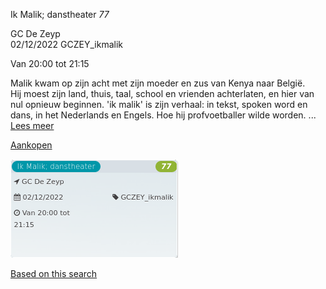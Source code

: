 Ik Malik; danstheater *77*

GC De Zeyp  
02/12/2022 GCZEY\_ikmalik  

Van 20:00 tot 21:15

  

  

Malik kwam op zijn acht met zijn moeder en zus van Kenya naar België.  
Hij moest zijn land, thuis, taal, school en vrienden achterlaten, en hier van nul opnieuw beginnen. 'ik malik' is zijn verhaal: in tekst, spoken word en dans, in het Nederlands en Engels. Hoe hij profvoetballer wilde worden. ...  
[Lees meer](https://tickets.vgc.be/activity/subscribe/GCZEY_ikmalik)

[Aankopen](https://tickets.vgc.be/ticketingActivity/subscribe/GCZEY_ikmalik)

![](82606.png)

[Based on this search](https://tickets.vgc.be/activity/index?&vrijeplaatsen=1&Age%5B%5D=4%2C6&entity=276)